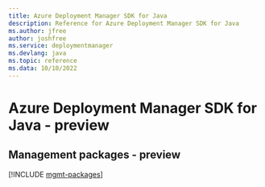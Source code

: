 ```yaml
---
title: Azure Deployment Manager SDK for Java
description: Reference for Azure Deployment Manager SDK for Java
ms.author: jfree
author: joshfree
ms.service: deploymentmanager
ms.devlang: java
ms.topic: reference
ms.data: 10/10/2022
---
```

# Azure Deployment Manager SDK for Java - preview

## Management packages - preview
[!INCLUDE [mgmt-packages](deployment-manager-mgmt-index.md)]